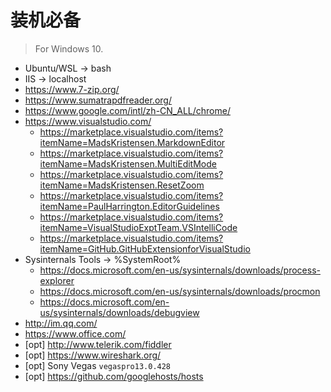 ﻿# 装机必备

> For Windows 10.

- Ubuntu/WSL -> bash
- IIS -> localhost
- https://www.7-zip.org/
- https://www.sumatrapdfreader.org/
- https://www.google.com/intl/zh-CN_ALL/chrome/
- https://www.visualstudio.com/
  - https://marketplace.visualstudio.com/items?itemName=MadsKristensen.MarkdownEditor
  - https://marketplace.visualstudio.com/items?itemName=MadsKristensen.MultiEditMode
  - https://marketplace.visualstudio.com/items?itemName=MadsKristensen.ResetZoom
  - https://marketplace.visualstudio.com/items?itemName=PaulHarrington.EditorGuidelines
  - https://marketplace.visualstudio.com/items?itemName=VisualStudioExptTeam.VSIntelliCode
  - https://marketplace.visualstudio.com/items?itemName=GitHub.GitHubExtensionforVisualStudio
- Sysinternals Tools -> %SystemRoot%
  - https://docs.microsoft.com/en-us/sysinternals/downloads/process-explorer
  - https://docs.microsoft.com/en-us/sysinternals/downloads/procmon
  - https://docs.microsoft.com/en-us/sysinternals/downloads/debugview
- http://im.qq.com/
- https://www.office.com/
- [opt] http://www.telerik.com/fiddler
- [opt] https://www.wireshark.org/
- [opt] Sony Vegas `vegaspro13.0.428`
- [opt] https://github.com/googlehosts/hosts
